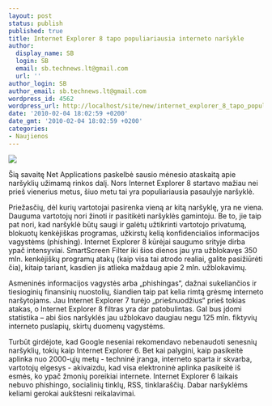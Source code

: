 ```yaml
---
layout: post
status: publish
published: true
title: Internet Explorer 8 tapo populiariausia interneto naršykle
author:
  display_name: SB
  login: SB
  email: sb.technews.lt@gmail.com
  url: ''
author_login: SB
author_email: sb.technews.lt@gmail.com
wordpress_id: 4562
wordpress_url: http://localhost/site/new/internet_explorer_8_tapo_populiariausia_interneto_narsykle/
date: '2010-02-04 18:02:59 +0200'
date_gmt: '2010-02-04 18:02:59 +0200'
categories:
- Naujienos
---
```

<div class="imgright"><img src="http://t1.gstatic.com/images?q=tbn:7L95hifOJ7SUQM:http://www.pclaunches.com/entry_images/0309/19/ie-logo.png"  /></div>
<p>Šią savaitę Net Applications paskelbė sausio mėnesio ataskaitą apie naršyklių užimamą rinkos dalį. Nors Internet Explorer 8 startavo mažiau nei prieš vienerius metus, šiuo metu tai yra populiariausia pasaulyje naršyklė.</p>
<p>Priežasčių, dėl kurių vartotojai pasirenka vieną ar kitą naršyklę, yra ne viena. Dauguma vartotojų nori žinoti ir pasitikėti naršyklės gamintoju. Be to, jie taip pat nori, kad naršyklė būtų saugi ir galėtų užtikrinti vartotojo privatumą, blokuotų kenkėjiškas programas, užkirstų kelią konfidencialios informacijos vagystėms (phishing). Internet Explorer 8 kūrėjai saugumo srityje dirba ypač intensyviai. SmartScreen Filter iki šios dienos jau yra užblokavęs 350 mln. kenkėjiškų programų atakų (kaip visa tai atrodo realiai, galite pasižiūrėti čia), kitaip tariant, kasdien jis atlieka maždaug apie 2 mln. užblokavimų.</p>
<p>Asmeninės informacijos vagystės arba „phishingas“, dažnai sukeliančios ir tiesioginių finansinių nuostolių, šiandien taip pat kelia rimtą grėsmę interneto naršytojams. Jau Internet Explorer 7 turėjo „priešnuodžius“ prieš tokias atakas, o Internet Explorer 8 filtras yra dar patobulintas. Gal bus įdomi statistika – abi šios naršyklės jau užblokavo daugiau negu 125 mln. fiktyvių interneto puslapių, skirtų duomenų vagystėms.  </p>
<p>Turbūt girdėjote, kad Google neseniai rekomendavo nebenaudoti senesnių naršyklių, tokių kaip Internet Explorer 6.  Bet kai palygini, kaip pasikeitė aplinka nuo 2000-ųjų metų  - techninė įranga, interneto sparta ir skvarba, vartotojų elgesys - akivaizdu, kad visa elektroninė aplinka pasikeitė iš esmės, ko ypač žmonių poreikiai internete. Internet Explorer 6 laikais nebuvo phishingo, socialinių tinklų, RSS, tinklaraščių. Dabar naršyklėms keliami gerokai aukštesni reikalavimai.</p>

